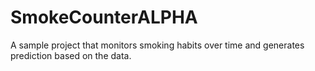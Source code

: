 # SmokeCounterALPHA

A sample project that monitors smoking habits over time and generates prediction based on the data.
